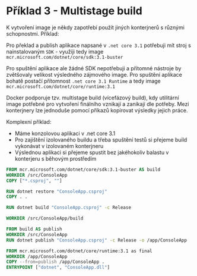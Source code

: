 # Příklad 3 - Multistage build

K vytvoření image je někdy zapotřebí použít jiných konterjnerů s různými schopnostmi. Příklad:

Pro překlad a publish aplikace napsané v `.net core 3.1` potřebuji mít stroj s nainstalovaným `SDK` - využiji tedy image `mcr.microsoft.com/dotnet/core/sdk:3.1-buster`

Pro spuštění aplikace ale žádné SDK nepotřebuji a přítomné nástroje by zvětšovaly velikost výsledného zájmového image. Pro spuštění aplikace bohatě postačí přítomnost `.net core 3.1 Runtime` a tedy image `mcr.microsoft.com/dotnet/core/runtime:3.1`

Docker podporuje tzv. multistage build (vícefázový build), kdy utilitární image potřebné pro vytvoření finálního vznikají a zanikají dle potřeby. Mezi konterjnery lze jednoduše pomocí příkazů kopírovat výsledky jejich práce.

Komplexní příklad:

- Máme konzolovou aplikaci v .net core 3.1
- Pro zajištění izolovaného buildu a třeba spuštění testů si přejeme build vykonávat v izolovaném konterjneru
- Výslednou aplikaci si přejeme spustit bez jakéhokoliv balastu v konterjeru s běhovým prostředím



```dockerfile
FROM mcr.microsoft.com/dotnet/core/sdk:3.1-buster AS build
WORKDIR /src/ConsoleApp
COPY ["*.csproj", ""]

RUN dotnet restore "ConsoleApp.csproj"
COPY . .

RUN dotnet build "ConsoleApp.csproj" -c Release

WORKDIR /src/ConsoleApp/build

FROM build AS publish
WORKDIR /src/ConsoleApp
RUN dotnet publish "ConsoleApp.csproj" -c Release -o /app/ConsoleApp

FROM mcr.microsoft.com/dotnet/core/runtime:3.1 as final
WORKDIR /app/ConsoleApp
COPY --from=publish /app/ConsoleApp .
ENTRYPOINT ["dotnet", "ConsoleApp.dll"]
```



